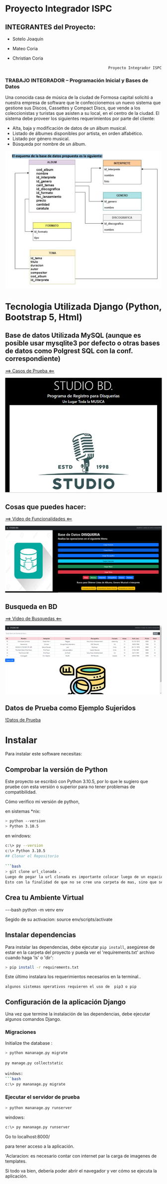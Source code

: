 # Proyecto Integrador ISPC
## INTEGRANTES del Proyecto: 
- Sotelo Joaquín
- Mateo Coria
- Christian Coria

                                                 Proyecto Integrador ISPC

### TRABAJO INTEGRADOR – Programación Inicial y Bases de Datos

Una conocida casa de música de la ciudad de Formosa capital solicitó a nuestra empresa de
software que le confeccionemos un nuevo sistema que gestione sus Discos, Cassettes y
Compact Discs, que vende a los coleccionistas y turistas que asisten a su local, en el centro
de la ciudad.
El sistema debe proveer los siguientes requerimientos por parte del cliente:
- Alta, baja y modificación de datos de un álbum musical.
- Listado de álbumes disponibles por artista, en orden alfabético.
- Listado por género musical.
- Búsqueda por nombre de un álbum.

![](./esquema-BD.png)

# Tecnologia Utilizada Django (Python, Bootstrap 5, Html)
## Base de datos Utilizada MySQL (aunque es posible usar mysqlite3 por defecto o otras bases de datos como Polgrest SQL con la conf.      correspondiente)

[==> Casos de Prueba <==](https://docs.google.com/spreadsheets/d/1XS3uoYypWx3NZjh3MMgHA_54NBxl6aaDTBgHDIhAgvY/edit?usp=sharing)

![](./portada.png)

## Cosas que puedes hacer:

[==> Video de Funcionalidades <==](https://www.loom.com/share/06ffe088ba6f4e33a182fb5ef1b79a85) 

![](./menu.png)



## Busqueda en BD

[==> Video de Busquedas <==](https://www.loom.com/share/81f684285de14e0aa58a94b92a5a70eb)

![](./busqueda.png)

## Datos de Prueba como Ejemplo Sujeridos

[!Datos de Prueba](https://docs.google.com/document/d/1Gkf8ZHBYjUw1yerKkbCGFeuYdfOyDwW7CUbWpGJ4Wjw/edit?usp=sharing)

# Instalar

Para instalar este software necesitas:

## Comprobar la versión de Python
Este proyecto se escribió con Python 3.10.5, por lo que le sugiero que pruebe con esta versión o superior para no tener problemas de compatibilidad.

Cómo verifico mi versión de python,

en sistemas *nix: 

```bash
> python --version
> Python 3.10.5
```

en windows:

```bash
c:\> py --version
c:\> Python 3.10.5
## Clonar el Repositorio

```bash
> git clone url_clonada . 
Luego de pegar la url clonada es importante colocar luego de un espacio, un Punto.
Esto con la finalidad de que no se cree una carpeta de mas, sino que se copie El Proyecto dentro de la raiz de la carpeta seleccionada para ese fin.

```
## Crea tu Ambiente Virtual
---bash
python -m venv env

Segido de su activacion:
source env/scripts/activate

## Instalar dependencias
Para instalar las dependencias, debe ejecutar `pip install`, asegúrese de estar en la carpeta del proyecto y pueda ver el 'requirements.txt' archivo cuando haga 'ls' o 'dir':

```bash
> pip install -r requirements.txt
```
Este último instalara los requerimientos necesarios en la terminal..

`algunos sistemas operativos requieren el uso de  pip3 o pip `

## Configuración de la aplicación Django

Una vez que termine la instalación de las dependencias, debe ejecutar algunos comandos Django.

### Migraciones

Initialize the database
:
```bash
> python mananage.py migrate

py manage.py collectstatic

windows:
```bash
c:\> py mananage.py migrate
```

### Ejecutar el servidor de prueba

```bash
> python mananage.py runserver
```
windows:
```bash
c:\> py mananage.py runserver
```
Go to localhost:8000/

para tener acceso a la aplicación.

'Aclaracion: es necesario contar con internet par la carga de imagenes de templates.

Si todo va bien, debería poder abrir el navegador y ver cómo se ejecuta la aplicación.


